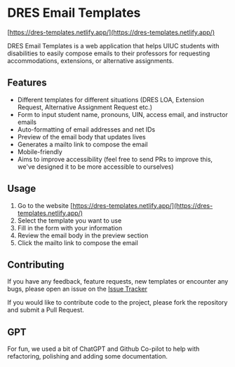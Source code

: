 # DRES Email Templates

[https://dres-templates.netlify.app/](https://dres-templates.netlify.app/)

DRES Email Templates is a web application that helps UIUC students with disabilities to easily compose emails to their professors for requesting accommodations, extensions, or alternative assignments.

## Features

- Different templates for different situations (DRES LOA, Extension Request, Alternative Assignment Request etc.)
- Form to input student name, pronouns, UIN, access email, and instructor emails
- Auto-formatting of email addresses and net IDs
- Preview of the email body that updates lives
- Generates a mailto link to compose the email
- Mobile-friendly
- Aims to improve accessibility (feel free to send PRs to improve this, we've designed it to be more accessible to ourselves)

## Usage

1. Go to the website [https://dres-templates.netlify.app/](https://dres-templates.netlify.app/)
2. Select the template you want to use
3. Fill in the form with your information
4. Review the email body in the preview section
5. Click the mailto link to compose the email

## Contributing

If you have any feedback, feature requests, new templates or encounter any bugs, please open an issue on the [Issue Tracker](https://github.com/drshika/dres-emailer-templates/issues)

If you would like to contribute code to the project, please fork the repository and submit a Pull Request.

## GPT

For fun, we used a bit of ChatGPT and Github Co-pilot to help with refactoring, polishing and adding some documentation.

